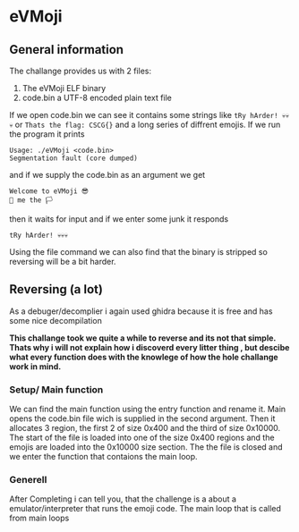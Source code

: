 # eVMoji
## General information

The challange provides us with 2 files:
1. The eVMoji ELF binary
2. code.bin a UTF-8 encoded plain text file

If we open code.bin we can see it contains some strings like `tRy hArder! 💀💀💀` or `Thats the flag: CSCG{}` and a long series of
diffrent emojis. If we run the program it prints
````
Usage: ./eVMoji <code.bin>
Segmentation fault (core dumped)
````
and if we supply the code.bin as an argument we get
````
Welcome to eVMoji 😎
🤝 me the 🏳️
````
then it waits for input and if we enter some junk it responds
````
tRy hArder! 💀💀💀
````
Using the file command we can also find that the binary is stripped so reversing will be a bit harder.

## Reversing (a lot)
As a debuger/decomplier i again used ghidra because it is free and has some nice decompilation

**This challange took we quite a while to reverse and its not that simple. Thats why i will not explain how i discoverd every litter thing , but descibe what every function does with the knowlege of how the hole challange work in mind.**

### Setup/ Main function
We can find the main function using the entry function and rename it. Main opens the code.bin file wich is supplied in the second argument.
Then it allocates 3 region, the first 2 of size 0x400 and the third of size 0x10000. The start of the file is loaded into one of the size 0x400 regions and the emojis are loaded into the 0x10000 size section. The the file is closed and we enter the function that contaions the main loop.

### Generell
After Completing i can tell you, that the challenge is a about a emulator/interpreter that runs the emoji code. The main loop that is called from main loops 


